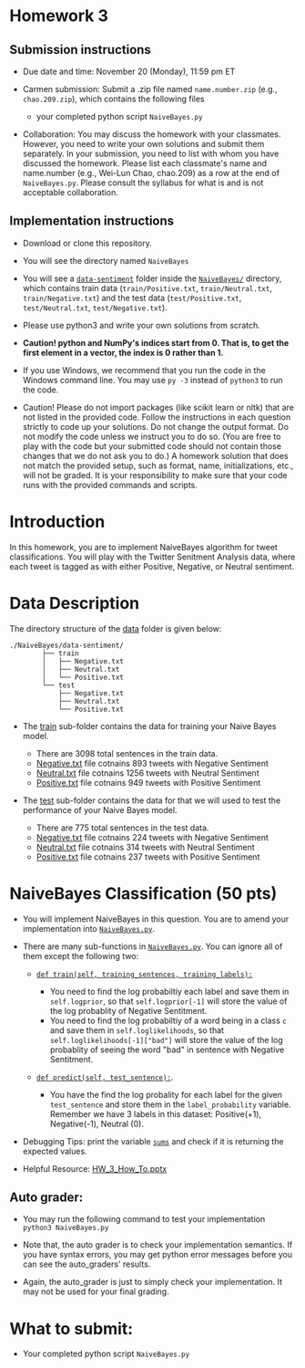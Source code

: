 # Homework 3

## Submission instructions

* Due date and time: November 20 (Monday), 11:59 pm ET

* Carmen submission: 
Submit a .zip file named `name.number.zip` (e.g., `chao.209.zip`), which contains the following files
  - your completed python script `NaiveBayes.py` 
 
* Collaboration: You may discuss the homework with your classmates. However, you need to write your own solutions and submit them separately. In your submission, you need to list with whom you have discussed the homework. Please list each classmate's name and name.number (e.g., Wei-Lun Chao, chao.209) as a row at the end of `NaiveBayes.py`. Please consult the syllabus for what is and is not acceptable collaboration.

## Implementation instructions

* Download or clone this repository.

* You will see the directory named `NaiveBayes` 

* You will see a [`data-sentiment`](`NaiveBayes/data-sentiment/`) folder inside the  [`NaiveBayes/`](./NaiveBayes/) directory, which contains train data (`train/Positive.txt`, `train/Neutral.txt`, `train/Negative.txt`) and the test data (`test/Positive.txt`, `test/Neutral.txt`, `test/Negative.txt`).


* Please use python3 and write your own solutions from scratch. 

* **Caution! python and NumPy's indices start from 0. That is, to get the first element in a vector, the index is 0 rather than 1.**

* If you use Windows, we recommend that you run the code in the Windows command line. You may use `py -3` instead of `python3` to run the code.

* Caution! Please do not import packages (like scikit learn or nltk) that are not listed in the provided code. Follow the instructions in each question strictly to code up your solutions. Do not change the output format. Do not modify the code unless we instruct you to do so. (You are free to play with the code but your submitted code should not contain those changes that we do not ask you to do.) A homework solution that does not match the provided setup, such as format, name, initializations, etc., will not be graded. It is your responsibility to make sure that your code runs with the provided commands and scripts.



# Introduction

In this homework, you are to implement NaiveBayes algorithm for tweet classifications. You will play with the Twitter Senitment Analysis data, where each tweet is tagged as with either Positive, Negative, or Neutral sentiment.


# Data Description

The directory structure of the [data](./NaiveBayes/data-sentiment/) folder is given below:

```
./NaiveBayes/data-sentiment/
		├── train
		│   ├── Negative.txt
		│   ├── Neutral.txt
		│   └── Positive.txt
		└── test
		    ├── Negative.txt
		    ├── Neutral.txt
		    └── Positive.txt
```


* The [train](./NaiveBayes/data-sentiment/train/) sub-folder contains the data for training your Naive Bayes model. 
	* There are 3098 total sentences in the train data. 
	* [Negative.txt](./NaiveBayes/data-sentiment/train/Negative.txt) file cotnains 893 tweets with Negative Sentiment
	* [Neutral.txt](./NaiveBayes/data-sentiment/train/Neutral.txt) file cotnains 1256 tweets with Neutral Sentiment
	* [Positive.txt](./NaiveBayes/data-sentiment/train/Positive.txt) file cotnains 949 tweets with Positive Sentiment


* The [test](./NaiveBayes/data-sentiment/test/) sub-folder contains the data for that we will used to test the performance of your Naive Bayes model. 
	* There are 775 total sentences in the test data. 
	* [Negative.txt](./NaiveBayes/data-sentiment/test/Negative.txt) file cotnains 224 tweets with Negative Sentiment
	* [Neutral.txt](./NaiveBayes/data-sentiment/test/Neutral.txt) file cotnains 314 tweets with Neutral Sentiment
	* [Positive.txt](./NaiveBayes/data-sentiment/test/Positive.txt) file cotnains 237 tweets with Positive Sentiment




# NaiveBayes Classification (50 pts)

* You will implement NaiveBayes in this question. You are to amend your implementation into [`NaiveBayes.py`](./NaiveBayes/NaiveBayes.py).

* There are many sub-functions in  [`NaiveBayes.py`](./NaiveBayes/NaiveBayes.py). You can ignore all of them except the following two:
	* [`def train(self, training_sentences, training_labels):`](./NaiveBayes/NaiveBayes.py#L95)
		* You need to find the log probabiltiy each label and save them in `self.logprior`, so that `self.logprior[-1]` will store the value of the log probablity of Negative Sentitment.
		* You need to find the log probabiltiy of a word being in a class `c` and save them in `self.loglikelihoods`, so that `self.loglikelihoods[-1]["bad"]` will store the value of the log probablity of seeing the word "bad" in sentence with Negative Sentitment.

	* [`def predict(self, test_sentence):`](./NaiveBayes/NaiveBayes.py#L121). 
		* You have the find the log probality for each label for the given `test_sentence` and store them in the `label_probability` variable. Remember we have 3 labels in this dataset: Positive(+1), Negative(-1), Neutral (0).

* Debugging Tips: print the variable [`sums`](./NaiveBayes/NaiveBayes.py#L136) and check if it is returning the expected values.

* Helpful Resource: [HW_3_How_To.pptx](./HW_3_How_To.pptx)
  

## Auto grader:

* You may run the following command to test your implementation<br/>
`python3 NaiveBayes.py`<br/>

* Note that, the auto grader is to check your implementation semantics. If you have syntax errors, you may get python error messages before you can see the auto_graders' results.

* Again, the auto_grader is just to simply check your implementation. It may not be used for your final grading.




# What to submit:

* Your completed python script `NaiveBayes.py`


